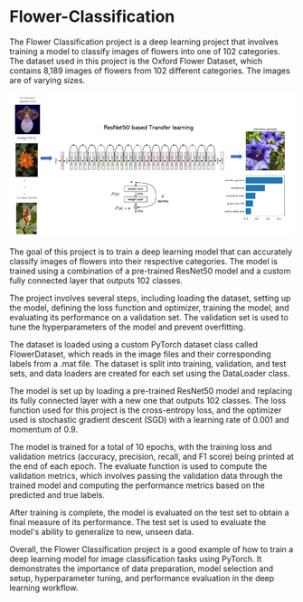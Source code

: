 # Flower-Classification
The Flower Classification project is a deep learning project that involves training a model to classify images of flowers into one of 102 categories. The dataset used in this project is the Oxford Flower Dataset, which contains 8,189 images of flowers from 102 different categories. The images are of varying sizes.


![alt text](https://github.com/JananiSBabu/Deep-Flower-Classifier-ResNet50-PyTorch/blob/master/assets/website_img1.png)

The goal of this project is to train a deep learning model that can accurately classify images of flowers into their respective categories. The model is trained using a combination of a pre-trained ResNet50 model and a custom fully connected layer that outputs 102 classes.

The project involves several steps, including loading the dataset, setting up the model, defining the loss function and optimizer, training the model, and evaluating its performance on a validation set. The validation set is used to tune the hyperparameters of the model and prevent overfitting.

The dataset is loaded using a custom PyTorch dataset class called FlowerDataset, which reads in the image files and their corresponding labels from a .mat file. The dataset is split into training, validation, and test sets, and data loaders are created for each set using the DataLoader class.

The model is set up by loading a pre-trained ResNet50 model and replacing its fully connected layer with a new one that outputs 102 classes. The loss function used for this project is the cross-entropy loss, and the optimizer used is stochastic gradient descent (SGD) with a learning rate of 0.001 and momentum of 0.9.

The model is trained for a total of 10 epochs, with the training loss and validation metrics (accuracy, precision, recall, and F1 score) being printed at the end of each epoch. The evaluate function is used to compute the validation metrics, which involves passing the validation data through the trained model and computing the performance metrics based on the predicted and true labels.

After training is complete, the model is evaluated on the test set to obtain a final measure of its performance. The test set is used to evaluate the model's ability to generalize to new, unseen data.

Overall, the Flower Classification project is a good example of how to train a deep learning model for image classification tasks using PyTorch. It demonstrates the importance of data preparation, model selection and setup, hyperparameter tuning, and performance evaluation in the deep learning workflow.


